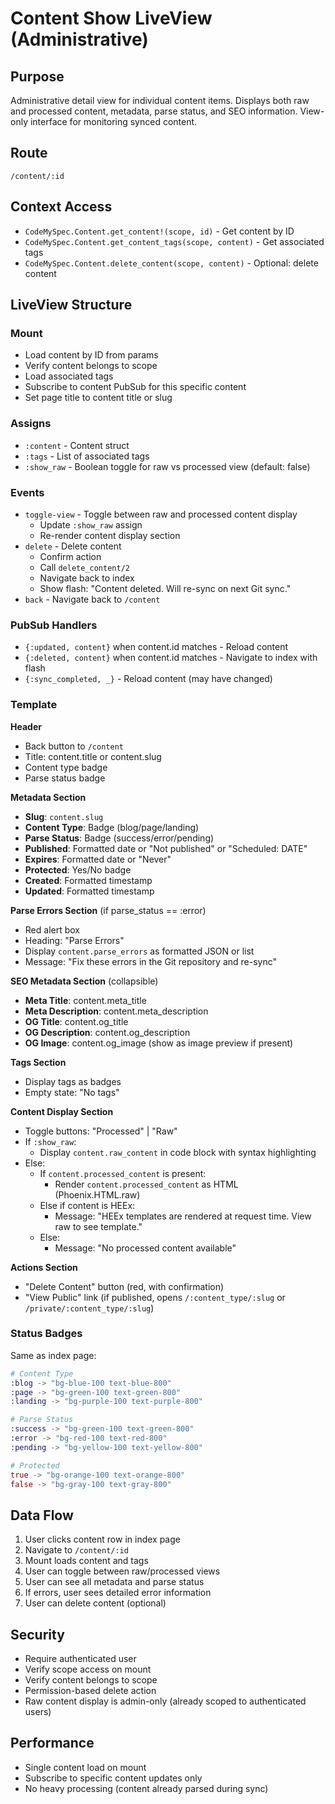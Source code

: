 # Content Show LiveView (Administrative)

## Purpose
Administrative detail view for individual content items. Displays both raw and processed content, metadata, parse status, and SEO information. View-only interface for monitoring synced content.

## Route
`/content/:id`

## Context Access
- `CodeMySpec.Content.get_content!(scope, id)` - Get content by ID
- `CodeMySpec.Content.get_content_tags(scope, content)` - Get associated tags
- `CodeMySpec.Content.delete_content(scope, content)` - Optional: delete content

## LiveView Structure

### Mount
- Load content by ID from params
- Verify content belongs to scope
- Load associated tags
- Subscribe to content PubSub for this specific content
- Set page title to content title or slug

### Assigns
- `:content` - Content struct
- `:tags` - List of associated tags
- `:show_raw` - Boolean toggle for raw vs processed view (default: false)

### Events
- `toggle-view` - Toggle between raw and processed content display
  - Update `:show_raw` assign
  - Re-render content display section
- `delete` - Delete content
  - Confirm action
  - Call `delete_content/2`
  - Navigate back to index
  - Show flash: "Content deleted. Will re-sync on next Git sync."
- `back` - Navigate back to `/content`

### PubSub Handlers
- `{:updated, content}` when content.id matches - Reload content
- `{:deleted, content}` when content.id matches - Navigate to index with flash
- `{:sync_completed, _}` - Reload content (may have changed)

### Template

**Header**
- Back button to `/content`
- Title: content.title or content.slug
- Content type badge
- Parse status badge

**Metadata Section**
- **Slug**: `content.slug`
- **Content Type**: Badge (blog/page/landing)
- **Parse Status**: Badge (success/error/pending)
- **Published**: Formatted date or "Not published" or "Scheduled: DATE"
- **Expires**: Formatted date or "Never"
- **Protected**: Yes/No badge
- **Created**: Formatted timestamp
- **Updated**: Formatted timestamp

**Parse Errors Section** (if parse_status == :error)
- Red alert box
- Heading: "Parse Errors"
- Display `content.parse_errors` as formatted JSON or list
- Message: "Fix these errors in the Git repository and re-sync"

**SEO Metadata Section** (collapsible)
- **Meta Title**: content.meta_title
- **Meta Description**: content.meta_description
- **OG Title**: content.og_title
- **OG Description**: content.og_description
- **OG Image**: content.og_image (show as image preview if present)

**Tags Section**
- Display tags as badges
- Empty state: "No tags"

**Content Display Section**
- Toggle buttons: "Processed" | "Raw"
- If `:show_raw`:
  - Display `content.raw_content` in code block with syntax highlighting
- Else:
  - If `content.processed_content` is present:
    - Render `content.processed_content` as HTML (Phoenix.HTML.raw)
  - Else if content is HEEx:
    - Message: "HEEx templates are rendered at request time. View raw to see template."
  - Else:
    - Message: "No processed content available"

**Actions Section**
- "Delete Content" button (red, with confirmation)
- "View Public" link (if published, opens `/:content_type/:slug` or `/private/:content_type/:slug`)

### Status Badges
Same as index page:
```elixir
# Content Type
:blog -> "bg-blue-100 text-blue-800"
:page -> "bg-green-100 text-green-800"
:landing -> "bg-purple-100 text-purple-800"

# Parse Status
:success -> "bg-green-100 text-green-800"
:error -> "bg-red-100 text-red-800"
:pending -> "bg-yellow-100 text-yellow-800"

# Protected
true -> "bg-orange-100 text-orange-800"
false -> "bg-gray-100 text-gray-800"
```

## Data Flow
1. User clicks content row in index page
2. Navigate to `/content/:id`
3. Mount loads content and tags
4. User can toggle between raw/processed views
5. User can see all metadata and parse status
6. If errors, user sees detailed error information
7. User can delete content (optional)

## Security
- Require authenticated user
- Verify scope access on mount
- Verify content belongs to scope
- Permission-based delete action
- Raw content display is admin-only (already scoped to authenticated users)

## Performance
- Single content load on mount
- Subscribe to specific content updates only
- No heavy processing (content already parsed during sync)
